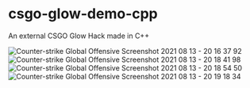 # csgo-glow-demo-cpp
An external CSGO Glow Hack made in C++

![Counter-strike  Global Offensive Screenshot 2021 08 13 - 20 16 37 92](https://user-images.githubusercontent.com/36981621/129342653-28d7ec51-d6d3-4be8-8d6a-7b7d946562bd.png)
![Counter-strike  Global Offensive Screenshot 2021 08 13 - 20 18 41 98](https://user-images.githubusercontent.com/36981621/129342926-80e11c51-8511-465f-a9b1-46e9b4ad4e7d.png)
![Counter-strike  Global Offensive Screenshot 2021 08 13 - 20 18 54 50](https://user-images.githubusercontent.com/36981621/129342936-ae9a9afc-eef7-4406-8976-719d7a481f32.png)
![Counter-strike  Global Offensive Screenshot 2021 08 13 - 20 19 18 34](https://user-images.githubusercontent.com/36981621/129342951-4e81711b-b581-4d33-b866-0244bde1fbb5.png)

